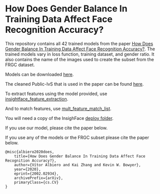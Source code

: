# How Does Gender Balance In Training Data Affect Face Recognition Accuracy?
This repository contains all 42 trained models from the paper [How Does Gender Balance In Training Data Affect Face Recognition Accuracy?](https://arxiv.org/abs/2002.02934).
The trained models vary in loss function, training dataset, and gender ratio.
It also contains the name of the images used to create the subset from the FRGC dataset.

Models can be downloaded [here](https://drive.google.com/drive/folders/1BUpPkiUhnZ-tbfhd304Ttb-IFYTA_u3n?usp=sharing).

The cleaned Public-IvS that is used in the paper can be found [here](https://drive.google.com/open?id=1qSwX7hDmww-A2Zwo5EUP9nZaOpc3RLJw).

To extract features using the model provided, use [insightface_feature_extraction](https://github.com/vitoralbiero/face_matching/blob/master/insightface_feature_extraction.py).

And to match features, use [mult_feature_match_list](https://github.com/vitoralbiero/face_matching/blob/master/mult_feature_match_list.py).

You will need a copy of the InsighFace [deploy folder](https://github.com/deepinsight/insightface/tree/master/deploy).

If you use our model, please cite the paper below.

If you use any of the models or the FRGC subset please cite the paper below.

```
@misc{albiero2020does,
    title={How Does Gender Balance In Training Data Affect Face Recognition Accuracy?},
    author={Vítor Albiero and Kai Zhang and Kevin W. Bowyer},
    year={2020},
    eprint={2002.02934},
    archivePrefix={arXiv},
    primaryClass={cs.CV}
}
```
